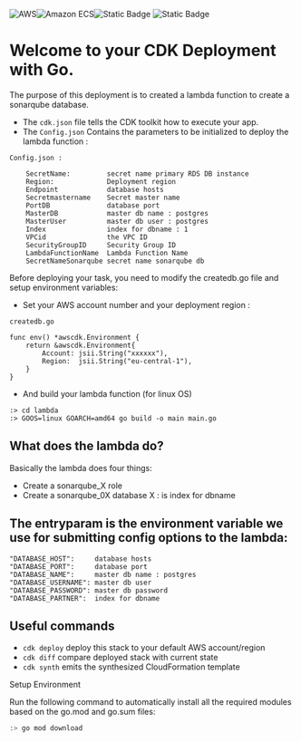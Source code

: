 ![AWS](https://img.shields.io/badge/AWS-%23FF9900.svg?style=for-the-badge&logo=amazon-aws&logoColor=white)![Amazon ECS](https://img.shields.io/static/v1?style=for-the-badge&message=Amazon+ECS&color=222222&logo=Amazon+ECS&logoColor=FF9900&label=)![Static Badge](https://img.shields.io/badge/Go-v1.21-blue:) ![Static Badge](https://img.shields.io/badge/AWS_CDK-v2.96.2-blue:)


# Welcome to your CDK Deployment with Go.

The purpose of this deployment is to created a lambda function to create a sonarqube database.

* The `cdk.json` file tells the CDK toolkit how to execute your app.
* The `Config.json` Contains the parameters to be initialized to deploy the lambda function :
```
Config.json :

    SecretName:         secret name primary RDS DB instance         
	Region:             Deployment region
	Endpoint            database hosts
	Secretmastername    Secret master name
	PortDB              database port
	MasterDB            master db name : postgres
	MasterUser          master db user : postgres
	Index               index for dbname : 1
	VPCid               the VPC ID
	SecurityGroupID     Security Group ID
	LambdaFunctionName  Lambda Function Name
	SecretNameSonarqube secret name sonarqube db
```

Before deploying your task, you need to modify the createdb.go file and setup environment variables: 

* Set your AWS account number and your deployment region :

```
createdb.go

func env() *awscdk.Environment {
	return &awscdk.Environment{
		Account: jsii.String("xxxxxx"),
		Region:  jsii.String("eu-central-1"),
	}
}
``` 

* And build your lambda function (for linux OS)

```
:> cd lambda
:> GOOS=linux GOARCH=amd64 go build -o main main.go 
```

## What does the lambda do?
Basically the lambda does four things:

* Create a sonarqube_X role
* Create a sonarqube_0X database
X : is index for dbname

## The entryparam is the environment variable we use for submitting config options to the lambda:

```
"DATABASE_HOST":     database hosts
"DATABASE_PORT":     database port
"DATABASE_NAME":     master db name : postgres
"DATABASE_USERNAME": master db user
"DATABASE_PASSWORD": master db password
"DATABASE_PARTNER":  index for dbname
```

## Useful commands

 * `cdk deploy`      deploy this stack to your default AWS account/region
 * `cdk diff`        compare deployed stack with current state
 * `cdk synth`       emits the synthesized CloudFormation template

Setup Environment

Run the following command to automatically install all the required modules based on the go.mod and go.sum files:

```bash
:> go mod download
```
